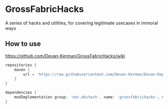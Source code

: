 # GrossFabricHacks
A series of hacks and utilities, for covering legitimate usecases in immoral ways

How to use
---
https://github.com/Devan-Kerman/GrossFabricHacks/wiki

```groovy
repositories {
    maven {
        url = 'https://raw.githubusercontent.com/Devan-Kerman/Devan-Repo/master/'
    }
}

dependencies {
    modImplementation group: 'net.devtech', name: 'grossfabrichacks', version: '5.0'
}
```
